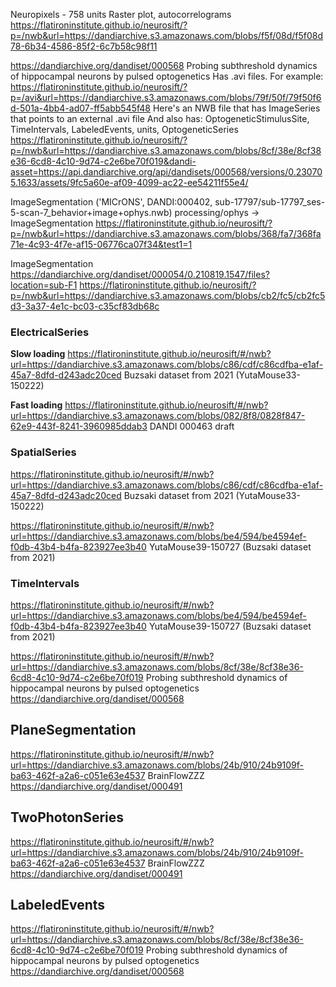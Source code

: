 Neuropixels - 758 units
Raster plot, autocorrelograms
https://flatironinstitute.github.io/neurosift/?p=/nwb&url=https://dandiarchive.s3.amazonaws.com/blobs/f5f/08d/f5f08d78-6b34-4586-85f2-6c7b58c98f11

https://dandiarchive.org/dandiset/000568
Probing subthreshold dynamics of hippocampal neurons by pulsed optogenetics
Has .avi files. For example:
https://flatironinstitute.github.io/neurosift/?p=/avi&url=https://dandiarchive.s3.amazonaws.com/blobs/79f/50f/79f50f6d-501a-4bb4-ad07-ff5abb545f48
Here's an NWB file that has ImageSeries that points to an external .avi file
And also has: OptogeneticStimulusSite, TimeIntervals, LabeledEvents, units, OptogeneticSeries
https://flatironinstitute.github.io/neurosift/?p=/nwb&url=https://dandiarchive.s3.amazonaws.com/blobs/8cf/38e/8cf38e36-6cd8-4c10-9d74-c2e6be70f019&dandi-asset=https://api.dandiarchive.org/api/dandisets/000568/versions/0.230705.1633/assets/9fc5a60e-af09-4099-ac22-ee54211f55e4/


ImageSegmentation
('MICrONS', DANDI:000402, sub-17797/sub-17797_ses-5-scan-7_behavior+image+ophys.nwb)
processing/ophys -> ImageSegmentation
https://flatironinstitute.github.io/neurosift/?p=/nwb&url=https://dandiarchive.s3.amazonaws.com/blobs/368/fa7/368fa71e-4c93-4f7e-af15-06776ca07f34&test1=1

ImageSegmentation
https://dandiarchive.org/dandiset/000054/0.210819.1547/files?location=sub-F1
https://flatironinstitute.github.io/neurosift/?p=/nwb&url=https://dandiarchive.s3.amazonaws.com/blobs/cb2/fc5/cb2fc5d3-3a37-4e1c-bc03-c35cf83db68c


### ElectricalSeries

**Slow loading**
https://flatironinstitute.github.io/neurosift/#/nwb?url=https://dandiarchive.s3.amazonaws.com/blobs/c86/cdf/c86cdfba-e1af-45a7-8dfd-d243adc20ced
Buzsaki dataset from 2021 (YutaMouse33-150222)

**Fast loading**
https://flatironinstitute.github.io/neurosift/#/nwb?url=https://dandiarchive.s3.amazonaws.com/blobs/082/8f8/0828f847-62e9-443f-8241-3960985ddab3
DANDI 000463 draft

### SpatialSeries

https://flatironinstitute.github.io/neurosift/#/nwb?url=https://dandiarchive.s3.amazonaws.com/blobs/c86/cdf/c86cdfba-e1af-45a7-8dfd-d243adc20ced
Buzsaki dataset from 2021 (YutaMouse33-150222)

https://flatironinstitute.github.io/neurosift/#/nwb?url=https://dandiarchive.s3.amazonaws.com/blobs/be4/594/be4594ef-f0db-43b4-b4fa-823927ee3b40
YutaMouse39-150727 (Buzsaki dataset from 2021)

### TimeIntervals

https://flatironinstitute.github.io/neurosift/#/nwb?url=https://dandiarchive.s3.amazonaws.com/blobs/be4/594/be4594ef-f0db-43b4-b4fa-823927ee3b40
YutaMouse39-150727 (Buzsaki dataset from 2021)

https://flatironinstitute.github.io/neurosift/#/nwb?url=https://dandiarchive.s3.amazonaws.com/blobs/8cf/38e/8cf38e36-6cd8-4c10-9d74-c2e6be70f019
Probing subthreshold dynamics of hippocampal neurons by pulsed optogenetics
https://dandiarchive.org/dandiset/000568


## PlaneSegmentation

https://flatironinstitute.github.io/neurosift/#/nwb?url=https://dandiarchive.s3.amazonaws.com/blobs/24b/910/24b9109f-ba63-462f-a2a6-c051e63e4537
BrainFlowZZZ
https://dandiarchive.org/dandiset/000491

## TwoPhotonSeries

https://flatironinstitute.github.io/neurosift/#/nwb?url=https://dandiarchive.s3.amazonaws.com/blobs/24b/910/24b9109f-ba63-462f-a2a6-c051e63e4537
BrainFlowZZZ
https://dandiarchive.org/dandiset/000491

## LabeledEvents

https://flatironinstitute.github.io/neurosift/#/nwb?url=https://dandiarchive.s3.amazonaws.com/blobs/8cf/38e/8cf38e36-6cd8-4c10-9d74-c2e6be70f019
Probing subthreshold dynamics of hippocampal neurons by pulsed optogenetics
https://dandiarchive.org/dandiset/000568